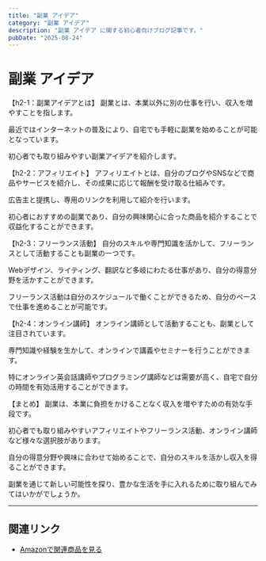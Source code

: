 ```yaml
---
title: "副業 アイデア"
category: "副業 アイデア"
description: "副業 アイデア に関する初心者向けブログ記事です。"
pubDate: "2025-08-24"
---
```


# 副業 アイデア

【h2-1：副業アイデアとは】
副業とは、本業以外に別の仕事を行い、収入を増やすことを指します。

最近ではインターネットの普及により、自宅でも手軽に副業を始めることが可能となっています。

初心者でも取り組みやすい副業アイデアを紹介します。



【h2-2：アフィリエイト】
アフィリエイトとは、自分のブログやSNSなどで商品やサービスを紹介し、その成果に応じて報酬を受け取る仕組みです。

広告主と提携し、専用のリンクを利用して紹介を行います。

初心者におすすめの副業であり、自分の興味関心に合った商品を紹介することで収益化することができます。



【h2-3：フリーランス活動】
自分のスキルや専門知識を活かして、フリーランスとして活動することも副業の一つです。

Webデザイン、ライティング、翻訳など多岐にわたる仕事があり、自分の得意分野を活かすことができます。

フリーランス活動は自分のスケジュールで働くことができるため、自分のペースで仕事を進めることが可能です。



【h2-4：オンライン講師】
オンライン講師として活動することも、副業として注目されています。

専門知識や経験を生かして、オンラインで講義やセミナーを行うことができます。

特にオンライン英会話講師やプログラミング講師などは需要が高く、自宅で自分の時間を有効活用することができます。



【まとめ】
副業は、本業に負担をかけることなく収入を増やすための有効な手段です。

初心者でも取り組みやすいアフィリエイトやフリーランス活動、オンライン講師など様々な選択肢があります。

自分の得意分野や興味に合わせて始めることで、自分のスキルを活かし収入を得ることができます。

副業を通じて新しい可能性を探り、豊かな生活を手に入れるために取り組んでみてはいかがでしょうか。



---

## 関連リンク

- [Amazonで関連商品を見る](https://www.amazon.co.jp/s?k=%E5%89%AF%E6%A5%AD+%E3%82%A2%E3%82%A4%E3%83%87%E3%82%A2&tag=autowritehubai-22)
